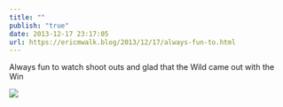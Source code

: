 ```yaml
---
title: ""
publish: "true"
date: 2013-12-17 23:17:05
url: https://ericmwalk.blog/2013/12/17/always-fun-to.html
---
```


Always fun to watch shoot outs and glad that the Wild came out with the Win

![](https://ericmwalk.blog/uploads/2022/8fd99f405b.jpg)